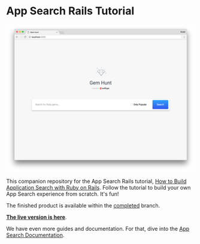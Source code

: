 # App Search Rails Tutorial

![Initial App Screenshot](readme_images/initial-app.png)

This companion repository for the App Search Rails tutorial, [How to Build Application Search with Ruby on Rails](https://swiftype.com/documentation/app-search/tutorials/rails). Follow the tutorial to build your own App Search experience from scratch. It's fun!

The finished product is available within the [completed](https://github.com/swiftype/app-search-rails-tutorial/tree/completed) branch.

[**The live version is here**](gemhunt.swiftype.info).

We have even more guides and documentation. For that, dive into the [App Search Documentation](https://swiftype.com/documentation/app-search/getting-started).
